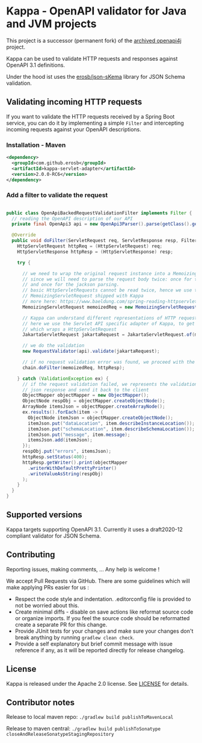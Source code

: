 # Kappa - OpenAPI validator for Java and JVM projects

This project is a successor (permanent fork) of the [archived openapi4j](https://github.com/openapi4j/openapi4j) project.


Kappa can be used to validate HTTP requests and responses against OpenAPI 3.1 definitions.

Under the hood ist uses the [erosb/json-sKema](https://github.com/erosb/json-sKema) library for JSON Schema validation.

## Validating incoming HTTP requests

If you want to validate the HTTP requests received by a Spring Boot service, you can do it by implementing
a simple `Filter` and intercepting incoming requests against your OpenAPI descriptions.

### Installation - Maven

```xml
<dependency>
  <groupId>com.github.erosb</groupId>
  <artifactId>kappa-servlet-adapter</artifactId>
  <version>2.0.0-RC6</version>
</dependency>

```

### Add a filter to validate the request

```java

public class OpenApiBackedRequestValidationFilter implements Filter {
  // reading the OpenAPI description of our API
  private final OpenApi3 api = new OpenApi3Parser().parse(getClass().getResource("/openapi/pets-api.yaml"), false);

  @Override
  public void doFilter(ServletRequest req, ServletResponse resp, FilterChain chain) throws IOException {
    HttpServletRequest httpReq = (HttpServletRequest) req;
    HttpServletResponse httpResp = (HttpServletResponse) resp;

    try {

      // we need to wrap the original request instance into a MemoizingServletRequest,
      // since we will need to parse the request body twice: once for the OpenAPI-validation
      // and once for the jackson parsing.
      // basic HttpServletRequests cannot be read twice, hence we use the
      // MemoizingServletRequest shipped with Kappa
      // more here: https://www.baeldung.com/spring-reading-httpservletrequest-multiple-times
      MemoizingServletRequest memoizedReq = new MemoizingServletRequest(httpReq);

      // Kappa can understand different representations of HTTP requests and responses
      // here we use the Servlet API specific adapter of Kappa, to get a Kappa Request instance
      // which wraps a HttpServletRequest
      JakartaServletRequest jakartaRequest = JakartaServletRequest.of(memoizedReq);

      // we do the validation
      new RequestValidator(api).validate(jakartaRequest);

      // if no request validation error was found, we proceed with the request execution
      chain.doFilter(memoizedReq, httpResp);

    } catch (ValidationException ex) {
      // if the request validation failed, we represents the validation failures in a simple
      // json response and send it back to the client
      ObjectMapper objectMapper = new ObjectMapper();
      ObjectNode respObj = objectMapper.createObjectNode();
      ArrayNode itemsJson = objectMapper.createArrayNode();
      ex.results().forEach(item -> {
        ObjectNode itemJson = objectMapper.createObjectNode();
        itemJson.put("dataLocation", item.describeInstanceLocation());
        itemJson.put("schemaLocation", item.describeSchemaLocation());
        itemJson.put("message", item.message);
        itemsJson.add(itemJson);
      });
      respObj.put("errors", itemsJson);
      httpResp.setStatus(400);
      httpResp.getWriter().print(objectMapper
        .writerWithDefaultPrettyPrinter()
        .writeValueAsString(respObj)
      );
    }
  }
}


```

## Supported versions

Kappa targets supporting OpenAPI 3.1. Currently it uses a draft2020-12 compliant validator for JSON Schema.
## Contributing

Reporting issues, making comments, ... Any help is welcome !

We accept Pull Requests via GitHub. There are some guidelines which will make applying PRs easier for us :

* Respect the code style and indentation. .editorconfig file is provided to not be worried about this.
* Create minimal diffs - disable on save actions like reformat source code or organize imports. If you feel the source code should be reformatted create a separate PR for this change.
* Provide JUnit tests for your changes and make sure your changes don't break anything by running `gradlew clean check`.
* Provide a self explanatory but brief commit message with issue reference if any, as it will be reported directly for release changelog.

## License

Kappa is released under the Apache 2.0 license. See [LICENSE](https://github.com/openapi4j/openapi4j/blob/master/LICENSE.md) for details.


## Contributor notes

Release to local maven repo: `./gradlew build publishToMavenLocal`

Release to maven central: `./gradlew build publishToSonatype closeAndReleaseSonatypeStagingRepository`
